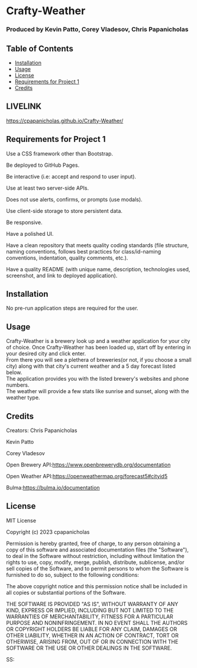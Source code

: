 # Crafty-Weather

### Produced by Kevin Patto, Corey Vladesov, Chris Papanicholas

## Table of Contents

* [Installation](#installation)
* [Usage](#usage)
* [License](#License)
* [Requirements for Project 1](#requirements-for-project-1)
* [Credits](#Credits)

## LIVELINK
https://cpapanicholas.github.io/Crafty-Weather/

## Requirements for Project 1

Use a CSS framework other than Bootstrap.

Be deployed to GitHub Pages.

Be interactive (i.e: accept and respond to user input).

Use at least two server-side APIs.

Does not use alerts, confirms, or prompts (use modals).

Use client-side storage to store persistent data.

Be responsive.

Have a polished UI.

Have a clean repository that meets quality coding standards (file structure, naming conventions, follows best practices for class/id-naming conventions, indentation, quality comments, etc.).

Have a quality README (with unique name, description, technologies used, screenshot, and link to deployed application).


## Installation 

No pre-run application steps are required for the user.

## Usage

Crafty-Weather is a brewery look up and a weather application for your city of choice. 
Once Crafty-Weather has been loaded up, start off by entering in your desired city and click enter.  
From there you will see a plethera of breweries(or not, if you choose a small city) along with that city's current weather and a 5 day forecast listed below.  
The application provides you with the listed brewery's websites and phone numbers.  
The weather will provide a few stats like sunrise and sunset, along with the weather type.

## Credits

Creators: Chris Papanicholas

Kevin Patto

Corey Vladesov

Open Brewery API:https://www.openbrewerydb.org/documentation

Open Weather API:https://openweathermap.org/forecast5#cityid5

Bulma:https://bulma.io/documentation

## License

MIT License

Copyright (c) 2023 cpapanicholas

Permission is hereby granted, free of charge, to any person obtaining a copy
of this software and associated documentation files (the "Software"), to deal
in the Software without restriction, including without limitation the rights
to use, copy, modify, merge, publish, distribute, sublicense, and/or sell
copies of the Software, and to permit persons to whom the Software is
furnished to do so, subject to the following conditions:

The above copyright notice and this permission notice shall be included in all
copies or substantial portions of the Software.

THE SOFTWARE IS PROVIDED "AS IS", WITHOUT WARRANTY OF ANY KIND, EXPRESS OR
IMPLIED, INCLUDING BUT NOT LIMITED TO THE WARRANTIES OF MERCHANTABILITY,
FITNESS FOR A PARTICULAR PURPOSE AND NONINFRINGEMENT. IN NO EVENT SHALL THE
AUTHORS OR COPYRIGHT HOLDERS BE LIABLE FOR ANY CLAIM, DAMAGES OR OTHER
LIABILITY, WHETHER IN AN ACTION OF CONTRACT, TORT OR OTHERWISE, ARISING FROM,
OUT OF OR IN CONNECTION WITH THE SOFTWARE OR THE USE OR OTHER DEALINGS IN THE
SOFTWARE.







SS:

